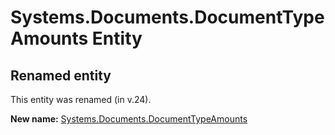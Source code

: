 # Systems.Documents.DocumentTypeAmounts Entity

## Renamed entity

This entity was renamed (in v.24).

**New name:** [Systems.Documents.DocumentTypeAmounts](Systems.Documents.DocumentTypeAmounts.md)
